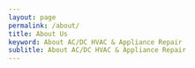 ```yaml
---
layout: page
permalink: /about/
title: About Us
keyword: About AC/DC HVAC & Appliance Repair
sublitle: About AC/DC HVAC & Appliance Repair
---
```


<section class="page--content">
    <div class="fixed-width-container">
        <div class="col-8">
            <p class="pullquote">
            </p>
        </div>
    </div>
</section>